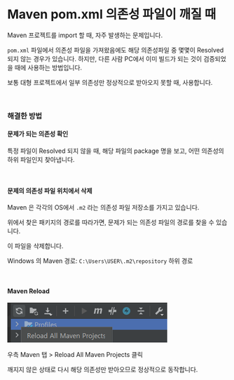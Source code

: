 # Maven pom.xml 의존성 파일이 깨질 때

Maven 프로젝트를 import 할 때, 자주 발생하는 문제입니다.

`pom.xml` 파일에서 의존성 파일을 가져왔음에도 해당 의존성파일 중 몇몇이 Resolved 되지 않는 경우가 있습니다. 하지만, 다른 사람 PC에서 이미 빌드가 되는 것이 검증되었을 때에 사용하는 방법입니다.

보통 대형 프로젝트에서 일부 의존성만 정상적으로 받아오지 못할 때, 사용합니다.

<br>

### 해결한 방법

#### 문제가 되는 의존성 확인

특정 파일이 Resolved 되지 않을 때, 해당 파일의 package 명을 보고, 어떤 의존성의 하위 파일인지 찾아냅니다.

<br>

#### 문제의 의존성 파일 위치에서 삭제

Maven 은 각각의 OS에서 `.m2` 라는 의존성 파일 저장소를 가지고 있습니다.

위에서 찾은 패키지의 경로를 따라가면, 문제가 되는 의존성 파일의 경로를 찾을 수 있습니다.

이 파일을 삭제합니다.

Windows 의 Maven 경로: `C:\Users\USER\.m2\repository` 하위 경로

<br>

#### Maven Reload

![image-20211121185503111](./images\maven-dependency-broken-1)

우측 Maven 탭 > Reload All Maven Projects 클릭

깨지지 않은 상태로 다시 해당 의존성만 받아오므로 정상적으로 동작합니다.
